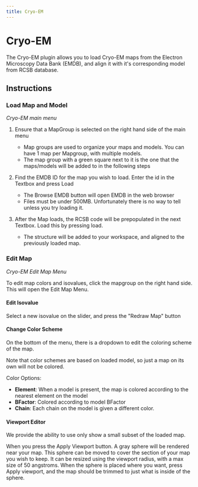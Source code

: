 ```yaml
---
title: Cryo-EM
---
```


# Cryo-EM

The Cryo-EM plugin allows you to load Cryo-EM maps from the Electron Microscopy Data Bank (EMDB), and align it with it's corresponding model from RCSB database.

##  Instructions

### Load Map and Model
<vimg src="plugins-page/cryo-em/CryoMainMenu.png" />
<i>Cryo-EM main menu</i>

1. Ensure that a MapGroup is selected on the right hand side of the main menu
    - Map groups are used to organize your maps and models. You can have 1 map per Mapgroup, with multiple models.
    - The map group with a green square next to it is the one that the maps/models will be added to in the following steps
2. Find the EMDB ID for the map you wish to load. Enter the id in the Textbox and press Load
    - The Browse EMDB button will open EMDB in the web browser
    - Files must be under 500MB. Unfortunately there is no way to tell unless you try loading it.

3. After the Map loads, the RCSB code will be prepopulated in the next Textbox. Load this by pressing load.
    - The structure will be added to your workspace, and aligned to the previously loaded map.

### Edit Map
<vimg src="plugins-page/cryo-em/CryoEditMapMenu.png" />
<i>Cryo-EM Edit Map Menu</i>

To edit map colors and isovalues, click the mapgroup on the right hand side. This will open the Edit Map Menu.

#### Edit Isovalue
Select a new isovalue on the slider, and press the "Redraw Map" button

#### Change Color Scheme
On the bottom of the menu, there is a dropdown to edit the coloring scheme of the map. 

Note that color schemes are based on loaded model, so just a map on its own will not be colored.

Color Options:
- **Element**: When a model is present, the map is colored according to the nearest element on the model
- **BFactor**: Colored according to model BFactor
- **Chain**: Each chain on the model is given a different color.

#### Viewport Editor
We provide the ability to use only show a small subset of the loaded map.

<vimg src="plugins-page/cryo-em/CryoEditViewport.png" />

When you press the Apply Viewport button. A gray sphere will be rendered near your map. This sphere can be moved to cover the section of your map you wish to keep. It can be resized using the viewport radius, with a max size of 50 angstroms. When the sphere is placed where you want, press Apply viewport, and the map should be trimmed to just what is inside of the sphere.
    